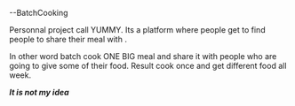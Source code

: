--BatchCooking

Personnal project call YUMMY.
Its a platform where people get to find people to share their meal with .


In other word batch cook ONE BIG meal and share it with people who are going to give some of their food. 
Result cook once and get different food all week.

***It is not my idea***

